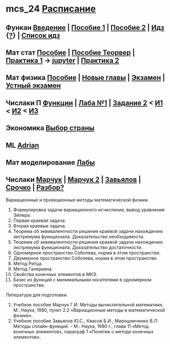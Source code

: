 # mcs_24 [Расписание](https://docs.google.com/spreadsheets/d/1SUWGYB0hIYg-Anky_vYbtH3Vla9_gs85lXaNUBEqVTE/edit?usp=sharing)

## Функан [Введение](https://raw.githubusercontent.com/motattack/mcs_24/main/funcan/vvedenie_v_predmet.pdf) | [Пособие 1](https://raw.githubusercontent.com/motattack/mcs_24/main/funcan/Lektsii_Po_Fa-1.pdf) | [Пособие 2](https://raw.githubusercontent.com/motattack/mcs_24/main/funcan/Lektsii_Po_Fa-2.pdf) | [Идз](https://raw.githubusercontent.com/motattack/mcs_24/main/funcan/Zadachi_Dlya_Idz-Funkan.pdf) {[?](https://raw.githubusercontent.com/motattack/mcs_24/main/funcan/978-5-7996-1771-4_2016.pdf)} | [Список идз](https://raw.githubusercontent.com/motattack/mcs_24/main/funcan/idz_funcan_sct.pdf)

## Мат стат [Пособие](https://raw.githubusercontent.com/motattack/mcs_24/main/stat/ms_nsu07.pdf) | [Пособие Теорвер](https://raw.githubusercontent.com/motattack/mcs_24/main/stat/portr.pdf) | [Практика 1](https://raw.githubusercontent.com/motattack/mcs_24/main/stat/Praktika_1_nov.pdf) -> [jupyter](https://raw.githubusercontent.com/motattack/mcs_24/main/stat/lesson1_new.ipynb) | [Практика 2](https://raw.githubusercontent.com/motattack/mcs_24/main/stat/Praktika_2.pdf)

## Мат физика [Пособие](https://raw.githubusercontent.com/motattack/mcs_24/main/mmm/AlekseevMono2011.pdf) | [Новые главы](https://raw.githubusercontent.com/motattack/mcs_24/main/mmm/emp17-13New_gl_1.pdf) | [Экзамен](https://raw.githubusercontent.com/motattack/mcs_24/main/mmm/MathPhys_Questions01_2023.pdf) | [Устный экзамен](https://raw.githubusercontent.com/motattack/mcs_24/main/mmm/MathPhys_Questions02_2023.pdf)

## Числаки П [Функции](https://raw.githubusercontent.com/motattack/mcs_24/main/num_meth_of_dif_eq/Lab_1-2_Zadanie_Dlya_1_Lab.pdf) | [Лаба №1](https://raw.githubusercontent.com/motattack/mcs_24/main/num_meth_of_dif_eq/Lab_1_2_zadacha_koshi_i_kraevaya_zadacha.pdf) | [Задание 2](https://raw.githubusercontent.com/motattack/mcs_24/main/num_meth_of_dif_eq/zadanie_2.pdf) < [И1](https://raw.githubusercontent.com/motattack/mcs_24/main/num_meth_of_dif_eq/tabfix_1.jpg) < [И2](https://raw.githubusercontent.com/motattack/mcs_24/main/num_meth_of_dif_eq/tabfix_2.jpg) < [И3](https://raw.githubusercontent.com/motattack/mcs_24/main/num_meth_of_dif_eq/tabfix_3.jpg)

## Экономика [Выбор страны](https://docs.google.com/spreadsheets/d/1r7hIE2U4t7hJR_7NQNpGQFKQd7QYfGfXZuOuwOTgFWQ/edit?usp=sharing)

## ML [Adrian](https://github.com/AJMC2002/ML)

## Мат моделирование [Лабы](https://github.com/motattack/mcs_24/blob/main/mcm/Readme.md)

## Числаки [Марчук](https://raw.githubusercontent.com/motattack/mcs_24/main/num_meth_of_dif_eq/vychmat.pdf) | [Марчук 2](https://raw.githubusercontent.com/motattack/mcs_24/main/num_meth_of_dif_eq/rashep.pdf) | [Завьялов](https://raw.githubusercontent.com/motattack/mcs_24/main/num_meth_of_dif_eq/splain.pdf) | [Срочко](https://raw.githubusercontent.com/motattack/mcs_24/main/num_meth_of_dif_eq/Ch_method.pdf) | [Разбор?](https://raw.githubusercontent.com/motattack/mcs_24/main/num_meth_of_dif_eq/deaddog_notes.pdf)
Вариационные и проекционные методы математической физики.
1.	Формулировка задачи вариационного исчисления, вывод уравнения Эйлера.
2.	Первая краевая задача.
3.	Вторая краевые задача.
4.	Теорема об эквивалентности решения краевой задачи нахождению экстремума функционала. Доказательство необходимости.
5.	Теорема об эквивалентности решения краевой задачи нахождению экстремума функционала. Доказательство достаточности.
6.	Одномерное пространство Соболева, норма в этом пространстве.
7.	Двумерное пространство Соболева, норма в этом пространстве.
8.	Метод Ритца.
9.	Метод Галеркина.
10.	Свойства конечных элементов в МКЭ.
11.	Базис из функций с минимальными носителями в одномерном пространстве.
    
Литература для подготовки.
1.	Учебное пособие Марчук Г.И. Методы вычислительной математики. М.: Наука, 1980, пункт 2.2 «Вариационные методы в математической физике»,
2.	Учебное пособие Завьялов Ю.С., Квасов Б.И., Мирошниченко В.Л. Методы сплайн-функций. – М.: Наука, 1980 г., глава 11 «Метод конечных элементов», параграф 1 «Понятие о методе конечных элементов».
